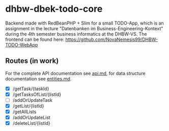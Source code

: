 # dhbw-dbek-todo-core
Backend made with RedBeanPHP + Slim for a small TODO-App, which is an assignment in the lecture "Datenbanken im Business-Engineering-Kontext" during the 4th semester business informatics at the DHBW-VS.
The frontend can be found here: https://github.com/NovaNemesis99/DHBW-TODO-WebApp

## Routes (in work) ##

For the complete API documentation see [api.md](./docs/api.md), for data structure documentation see [entities.md](./docs/entities.md).

- [X] /getTask/{taskId}
- [X] /getTasksOfList/{listId}
- [ ] /addOrUpdateTask
- [X] /getList/{listId}
- [X] /getAllLists
- [X] /addOrUpdateList
- [x] /deleteList/{listId}
